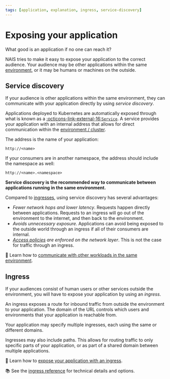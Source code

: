 ```yaml
---
tags: [application, explanation, ingress, service-discovery]
---
```


# Exposing your application

What good is an application if no one can reach it?

NAIS tries to make it easy to expose your application to the correct audience.
Your audience may be other applications within the same [environment](../../explanations/environment.md), or it may be humans or machines on the outside.

## Service discovery

If your audience is other applications within the same environment, they can communicate with your application directly by using _service discovery_.

Applications deployed to Kubernetes are automatically exposed through what is known as a [:octicons-link-external-16:`Service`](https://kubernetes.io/docs/concepts/services-networking/service/).
A service provides your application with an internal address that allows for direct communication within the [environment / cluster](../../explanations/environment.md).

The address is the name of your application:

```plaintext
http://<name>
```

If your consumers are in another namespace, the address should include the namespace as well:

```plaintext
http://<name>.<namespace>
```

**Service discovery is the recommended way to communicate between applications running in the same environment.**

Compared to [ingresses](#ingress), using service discovery has several advantages:

- _Fewer network hops and lower latency_. Requests happen directly between applications. Requests to an ingress will go out of the environment to the internet, and then back to the environment.
- _Avoids unnecessary exposure_. Applications can avoid being exposed to the outside world through an ingress if all of their consumers are internal.
- _[Access policies](../../explanations/zero-trust.md) are enforced on the network layer_. This is not the case for traffic through an ingress.

:dart: Learn how to [communicate with other workloads in the same environment](../../how-to/communication.md).

## Ingress

If your audiences consist of human users or other services outside the environment, you will have to expose your application by using an _ingress_.

An ingress exposes a route for inbound traffic from outside the environment to your application.
The domain of the URL controls which users and environments that your application is reachable from.

Your application may specify multiple ingresses, each using the same or different domains.

Ingresses may also include paths.
This allows for routing traffic to only specific parts of your application, or as part of a shared domain between multiple applications.

:dart: Learn how to [expose your application with an ingress](../how-to/expose.md).

:books: See the [ingress reference](../reference/ingress.md) for technical details and options.
